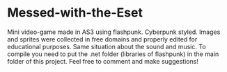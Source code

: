 # Messed-with-the-Eset
Mini video-game made in AS3 using flashpunk. Cyberpunk styled. Images and sprites were collected in free domains and properly edited for educational purposes. Same situation about the sound and music.
To compile you need to put the .net folder (libraries of flashpunk) in the main folder of this project. 
Feel free to comment and make suggestions!
